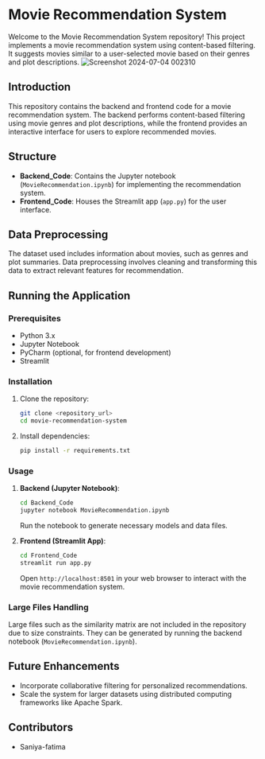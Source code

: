 
# Movie Recommendation System

Welcome to the Movie Recommendation System repository! This project implements a movie recommendation system using content-based filtering. It suggests movies similar to a user-selected movie based on their genres and plot descriptions.
![Screenshot 2024-07-04 002310](https://github.com/Saniya-fatima/Movie-Recommendation-System/assets/122198174/4c6bdcbe-f021-4347-9d35-a0128f7df079)

## Introduction

This repository contains the backend and frontend code for a movie recommendation system. The backend performs content-based filtering using movie genres and plot descriptions, while the frontend provides an interactive interface for users to explore recommended movies.

## Structure

- **Backend_Code**: Contains the Jupyter notebook (`MovieRecommendation.ipynb`) for implementing the recommendation system.
- **Frontend_Code**: Houses the Streamlit app (`app.py`) for the user interface.

## Data Preprocessing

The dataset used includes information about movies, such as genres and plot summaries. Data preprocessing involves cleaning and transforming this data to extract relevant features for recommendation.

## Running the Application

### Prerequisites

- Python 3.x
- Jupyter Notebook
- PyCharm (optional, for frontend development)
- Streamlit

### Installation

1. Clone the repository:

   ```bash
   git clone <repository_url>
   cd movie-recommendation-system
   ```

2. Install dependencies:

   ```bash
   pip install -r requirements.txt
   ```

### Usage

1. **Backend (Jupyter Notebook)**:

   ```bash
   cd Backend_Code
   jupyter notebook MovieRecommendation.ipynb
   ```

   Run the notebook to generate necessary models and data files.

2. **Frontend (Streamlit App)**:

   ```bash
   cd Frontend_Code
   streamlit run app.py
   ```

   Open `http://localhost:8501` in your web browser to interact with the movie recommendation system.



### Large Files Handling

Large files such as the similarity matrix are not included in the repository due to size constraints. They can be generated by running the backend notebook (`MovieRecommendation.ipynb`).

## Future Enhancements

- Incorporate collaborative filtering for personalized recommendations.
- Scale the system for larger datasets using distributed computing frameworks like Apache Spark.

## Contributors
- Saniya-fatima



